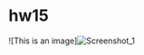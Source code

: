 # hw15

![This is an image]![Screenshot_1](https://user-images.githubusercontent.com/107684179/185780321-481b168b-ac49-47b7-bcf0-fad57c127d1e.png)
